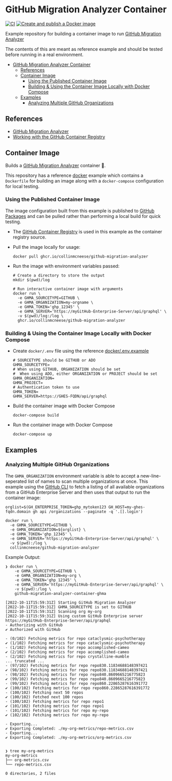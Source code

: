# GitHub Migration Analyzer Container

[![CI](https://github.com/collinmcneese/github-migration-analyzer-container/actions/workflows/ci.yml/badge.svg)](https://github.com/collinmcneese/github-migration-analyzer-container/actions/workflows/ci.yml)
[![Create and publish a Docker image](https://github.com/collinmcneese/github-migration-analyzer-container/actions/workflows/docker-publish.yml/badge.svg)](https://github.com/collinmcneese/github-migration-analyzer-container/actions/workflows/docker-publish.yml)

Example repository for building a container image to run [GitHub Migration Analyzer](https://github.com/github/gh-migration-analyzer)

The contents of this are meant as reference example and should be tested before running in a real environment.

- [GitHub Migration Analyzer Container](#github-migration-analyzer-container)
  - [References](#references)
  - [Container Image](#container-image)
    - [Using the Published Container Image](#using-the-published-container-image)
    - [Building \& Using the Container Image Locally with Docker Compose](#building--using-the-container-image-locally-with-docker-compose)
  - [Examples](#examples)
    - [Analyzing Multiple GitHub Organizations](#analyzing-multiple-github-organizations)

## References

- [GitHub Migration Analyzer](https://github.com/github/gh-migration-analyzer)
- [Working with the GitHub Container Registry](https://docs.github.com/en/packages/working-with-a-github-packages-registry/working-with-the-container-registry)

## Container Image

Builds a [GitHub Migration Analyzer](https://github.com/github/gh-migration-analyzer) container :ship:.

This repository has a reference [docker](./docker) example which contains a `Dockerfile` for building an image along with a `docker-compose` configuration for local testing.

### Using the Published Container Image

The image configuration built from this example is published to [GitHub Packages](https://github.com/collinmcneese/github-migration-analyzer-container/pkgs/container/github-migration-analyzer) and can be pulled rather than performing a local build for quick testing.

- The [GitHub Container Registry](https://docs.github.com/en/packages/working-with-a-github-packages-registry/) is used in this example as the container registry source.
- Pull the image locally for usage:

  ```shell
  docker pull ghcr.io/collinmcneese/github-migration-analyzer
  ```

- Run the image with environment variables passed:

  ```shell
  # Create a directory to store the output
  mkdir $(pwd)/log

  # Run interactive container image with arguments
  docker run \
    -e GHMA_SOURCETYPE=GITHUB \
    -e GHMA_ORGANIZATION=my-orgname \
    -e GHMA_TOKEN='ghp_12345' \
    -e GHMA_SERVER='https://myGitHub-Enterprise-Server/api/graphql' \
    -v $(pwd)/log:/log \
    ghcr.io/collinmcneese/github-migration-analyzer
  ```

### Building & Using the Container Image Locally with Docker Compose

- Create `docker/.env` file using the reference [docker/.env.example](docker/.env.example)

  ```shell
  # SOURCETYPE should be GITHUB or ADO
  GHMA_SOURCETYPE=
  # When using GITHUB, ORGANIZATION should be set
  #  When using ADO, either ORGANIZATION or PROJECT should be set
  GHMA_ORGANIZATION=
  GHMA_PROJECT=
  # Authentication token to use
  GHMA_TOKEN=
  GHMA_SERVER=https://GHES-FQDN/api/graphql
  ```

- Build the container image with Docker Compose

  ```shell
  docker-compose build
  ```

- Run the container image with Docker Compose

  ```shell
  docker-compose up
  ```

## Examples

### Analyzing Multiple GitHub Organizations

The `GHMA_ORGANIZATION` environment variable is able to accept a new-line-seperated list of names to scan multiple organizations at once.  This example using the [GitHub CLI](https://cli.github.com/) to fetch a listing of all available organizations from a GitHub Enterprise Server and then uses that output to run the container image:

```shell
orglist=$(GH_ENTERPRISE_TOKEN=ghp_mytoken123 GH_HOST=my-ghes-fqdn.domain gh api /organizations --paginate -q '.[].login')

docker run \
  -e GHMA_SOURCETYPE=GITHUB \
  -e GHMA_ORGANIZATION=${orglist} \
  -e GHMA_TOKEN='ghp_12345' \
  -e GHMA_SERVER='https://myGitHub-Enterprise-Server/api/graphql' \
  -v $(pwd):/log \
  collinmcneese/github-migration-analyzer
```

Example Output:

```plain
❯ docker run \
    -e GHMA_SOURCETYPE=GITHUB \
    -e GHMA_ORGANIZATION=my-org \
    -e GHMA_TOKEN='ghp_12345' \
    -e GHMA_SERVER='https://myGitHub-Enterprise-Server/api/graphql' \
    -v $(pwd):/log \
    github-migration-analyzer-container-ghma

[2022-10-11T15:59:31Z] Starting GitHub Migration Analyzer
[2022-10-11T15:59:31Z] GHMA_SOURCETYPE is set to GITHUB
[2022-10-11T15:59:31Z] Scanning org my-org
[2022-10-11T15:59:31Z] Using custom GitHub Enterprise server https://myGitHub-Enterprise-Server/api/graphql
- Authorizing with GitHub
✔ Authorized with GitHub

- (0/102) Fetching metrics for repo cataclysmic-psychotherapy
✔ (1/102) Fetching metrics for repo cataclysmic-psychotherapy
- (1/102) Fetching metrics for repo accomplished-cameo
✔ (2/102) Fetching metrics for repo accomplished-cameo
- (2/102) Fetching metrics for repo crystalline-mumble
... truncated ...
- (97/102) Fetching metrics for repo repo830.11834688148397421
✔ (98/102) Fetching metrics for repo repo830.11834688148397421
- (98/102) Fetching metrics for repo repo840.8609665216775823
✔ (99/102) Fetching metrics for repo repo840.8609665216775823
- (99/102) Fetching metrics for repo repo860.22865287616391772
✔ (100/102) Fetching metrics for repo repo860.22865287616391772
- (100/102) Fetching next 50 repos
✔ (100/102) Fetched next 100 repos
- (100/102) Fetching metrics for repo repo1
✔ (101/102) Fetching metrics for repo repo1
- (101/102) Fetching metrics for repo my-repo
✔ (102/102) Fetching metrics for repo my-repo

- Exporting...
✔ Exporting Completed: ./my-org-metrics/repo-metrics.csv
- Exporting...
✔ Exporting Completed: ./my-org-metrics/org-metrics.csv


❯ tree my-org-metrics
my-org-metrics
├── org-metrics.csv
└── repo-metrics.csv

0 directories, 2 files
```
